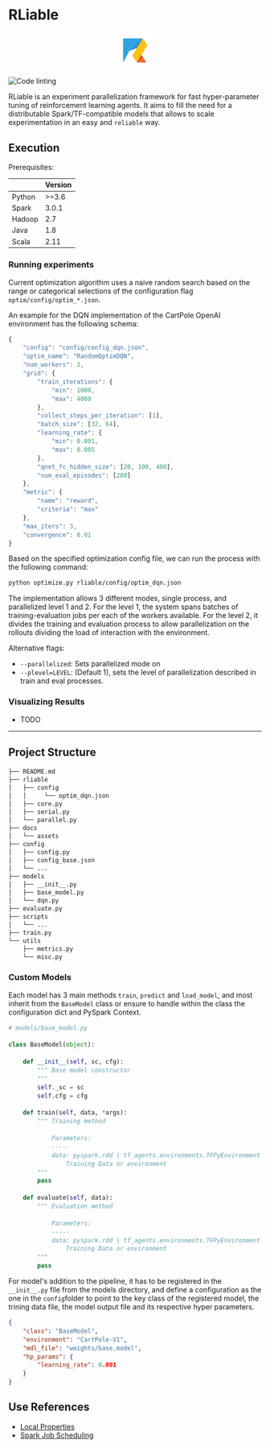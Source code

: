 # RLiable 

<div align="center">
<img src="docs/assets/rliable-logo.png" style="zoom:30%;" />
</div>

![Code linting](https://github.com/jorgeviz/rliable/workflows/Code%20Linting/badge.svg)

RLiable is an experiment parallelization framework for fast hyper-parameter tuning of reinforcement learning agents. It aims to fill the need for a distributable Spark/TF-compatible models that allows to scale experimentation in an easy and `reliable` way.


## Execution

Prerequisites:

|        | Version |
| ------ | ------- |
| Python | >=3.6   |
| Spark | 3.0.1  |
| Hadoop | 2.7  |
| Java | 1.8  |
| Scala | 2.11  |


### Running experiments

Current optimization algorithm uses a naive random search based on the range or categorical selections of the configuration flag `optim/config/optim_*.json`.  

An example for the DQN implementation of the CartPole OpenAI environment has the following schema:

```js
{
    "config": "config/config_dqn.json",
    "optim_name": "RandomOptimDQN",
    "num_workers": 2,
    "grid": {
        "train_iterations": {
            "min": 1000,
            "max": 4000
        },
        "collect_steps_per_iteration": [1],
        "batch_size": [32, 64],
        "learning_rate": {
            "min": 0.001, 
            "max": 0.005
        },
        "qnet_fc_hidden_size": [20, 100, 400],
        "num_eval_episodes": [200]
    },
    "metric": {
        "name": "reward",
        "criteria": "max"
    },
    "max_iters": 3,
    "convergence": 0.01
}
```

Based on the specified optimization config file, we can run the process with the following command:

```bash
python optimize.py rliable/config/optim_dqn.json
```

The implementation allows 3 different modes, single process, and parallelized level 1 and 2. For the level 1, the system spans batches of training-evaluation jobs per each of the workers available. For the level 2, it divides the training and evaluation process to allow parallelization on the rollouts dividing the load of interaction with the environment.

Alternative flags:

- `--parallelized`: Sets parallelized mode on
- `--plevel=LEVEL`: (Default 1), sets the level of parallelization described in train and eval processes.


### Visualizing Results

- TODO

---

## Project Structure

```
├── README.md
├── rliable
│   ├── config
│   │     └── optim_dqn.json
│   ├── core.py
│   ├── serial.py
│   └── parallel.py
├── docs
│   └── assets
├── config
│   ├── config.py
│   ├── config_base.json
│   └── ...
├── models
│   ├── __init__.py
│   ├── base_model.py
│   └── dqn.py
├── evaluate.py
├── scripts
│   └── ...
├── train.py
└── utils
    ├── metrics.py
    └── misc.py
```

### Custom Models

Each model has 3 main methods `train`, `predict` and  `load_model`, and most inherit from the `BaseModel` class or ensure to handle within the class the configuration dict and PySpark Context.  

```python
# models/base_model.py

class BaseModel(object):

    def __init__(self, sc, cfg):
        """ Base model constructor
        """
        self._sc = sc
        self.cfg = cfg

    def train(self, data, *args):
        """ Training method

            Parameters:
            -----
            data: pyspark.rdd | tf_agents.environments.TFPyEnvironment
                Training Data or environment
        """
        pass
    
    def evaluate(self, data):
        """ Evaluation method

            Parameters:
            -----
            data: pyspark.rdd | tf_agents.environments.TFPyEnvironment
                Training Data or environment
        """
        pass
```



For model's addition to the pipeline, it has to be registered in the `__init__.py` file from the models directory, and define a configuration as the one in the `config`folder to point to the key class of the registered model, the trining data file, the model output file and its respective hyper parameters.

```json
{
    "class": "BaseModel",
    "environment": "CartPole-V1",
    "mdl_file": "weights/base.model",
    "hp_params": {
        "learning_rate": 0.001
    }
}
```

## Use References

- [Local Properties](https://mallikarjuna_g.gitbooks.io/spark/content/spark-sparkcontext-local-properties.html)
- [Spark Job Scheduling](https://spark.apache.org/docs/latest/job-scheduling.html)
